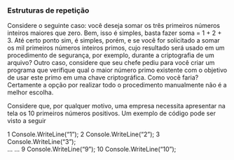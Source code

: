 ### Estruturas de repetição
Considere o seguinte caso: você deseja somar os três primeiros números inteiros maiores que zero. Bem, isso é simples, basta fazer soma = 1 + 2 + 3. Até certo ponto sim, é simples, porém, e se você for solicitado a somar os mil primeiros números inteiros primos, cujo resultado será usado em um procedimento de segurança, por exemplo, durante a criptografia de um arquivo? Outro caso, considere que seu chefe pediu para você criar um programa que verifique qual o maior número primo existente com o objetivo de usar este primo em uma chave criptográfica. Como você faria? Certamente a opção por realizar todo o procedimento manualmente não é a melhor escolha.

Considere que, por qualquer motivo, uma empresa necessita apresentar na tela os 10 primeiros números positivos. Um exemplo de código pode ser visto a seguir

1 Console.WriteLine(“1”); 
2 Console.WriteLine(“2”); 
3 Console.WriteLine(“3”);  
... 
... 
9 Console.WriteLine(“9”); 
10 Console.WriteLine(“10”);